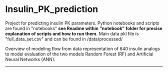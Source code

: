 Insulin_PK_prediction
==============================

Project for predicting insulin PK parameters. 
Python notebooks and scripts are found in "notebooks" **see Readme within "notebook" folder for precise explanation of scripts and how to run them.** 
Main data pkl file is "full_data_set.csv" and can be found in /data/processed/

Overview of modeling flow from data representation of 640 insulin analogs to model evaluation of the two models Random Forest (RF) and Artificial Neural Networks (ANN).

--------
